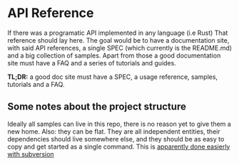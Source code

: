 # API Reference
If there was a programatic API implemented in any language (i.e Rust) That reference should lay here.
The goal would be to have a documentation site, with said API references, a single SPEC (which currently
is the README.md) and a big collection of samples. Apart from those a good documentation site must have a
FAQ and a series of tutorials and guides.

**TL;DR:** a good doc site must have a SPEC, a usage reference, samples, tutorials and a FAQ.

## Some notes about the project structure
Ideally all samples can live in this repo, there is no reason yet to give them a new home. 
Also: they can be flat. They are all independent entities, their dependencies should live somewhere
else, and they should be as easy to copy and get started as a single command. This is 
[apparently done easierly with subversion](https://ourcodeworld.com/articles/read/123/how-to-download-a-single-folder-of-a-github-repository)
